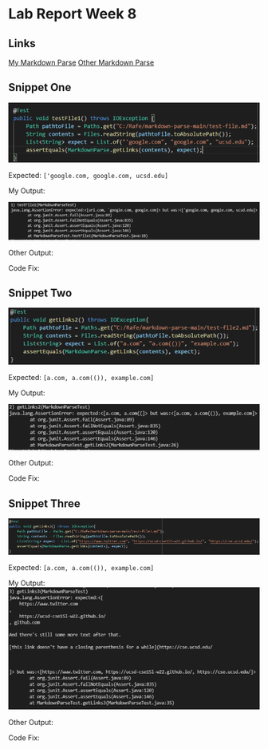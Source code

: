 # Lab Report Week 8

## Links
[My Markdown Parse](https://github.com/rafegers0n/markdown-parse)
[Other Markdown Parse](https://github.com/5ean-github/markdown-parse)

## Snippet One
![image](SnippetTest1.PNG)

Expected: `['google.com, google.com, ucsd.edu]`

My Output:

![image](SnippetOutput1.PNG)

Other Output:

Code Fix:


## Snippet Two
![image](SnippetTest2.PNG)

Expected: `[a.com, a.com(()), example.com]`

My Output:

![image](SnippetOutput2.PNG)

Other Output:

Code Fix:

## Snippet Three
![image](SnippetTest3.PNG)

Expected: `[a.com, a.com(()), example.com]`

My Output:
![image](SnippetOutput3.PNG)

Other Output:

Code Fix:
